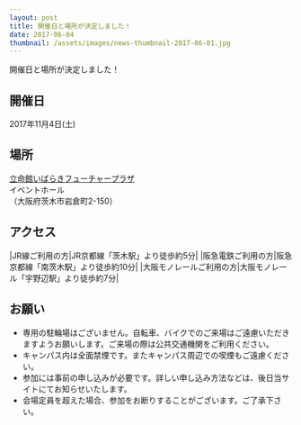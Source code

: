 ```yaml
---
layout: post
title: 開催日と場所が決定しました！
date: 2017-06-04
thumbnail: /assets/images/news-thumbnail-2017-06-01.jpg
---
```

開催日と場所が決定しました！

## 開催日  
2017年11月4日(土)

## 場所  
<a href="http://www.ritsumei.ac.jp/futureplaza/" target="_blank">立命館いばらきフューチャープラザ</a>  
イベントホール  
（大阪府茨木市岩倉町2-150）

<div id="map" class="map"></div>

## アクセス

|JR線ご利用の方|JR京都線「茨木駅」より徒歩約5分|
|阪急電鉄ご利用の方|阪急京都線「南茨木駅」より徒歩約10分|
|大阪モノレールご利用の方|大阪モノレール「宇野辺駅」より徒歩約7分|

## お願い

- 専用の駐輪場はございません。自転車、バイクでのご来場はご遠慮いただきますようお願いします。ご来場の際は公共交通機関をご利用ください。
- キャンパス内は全面禁煙です。またキャンパス周辺での喫煙もご遠慮ください。
- 参加には事前の申し込みが必要です。詳しい申し込み方法などは、後日当サイトにてお知らせいたします。
- 会場定員を超えた場合、参加をお断りすることがございます。ご了承下さい。
 
<script src="https://maps.google.com/maps/api/js?key=AIzaSyATNkADUqZhlPpM5iJpmEZJjvsvwH8QXp8" type="text/javascript"></script>
